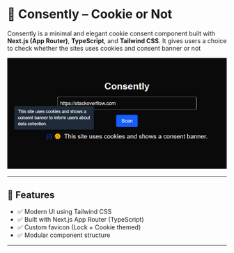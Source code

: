 # 🍪 Consently – Cookie or Not

Consently is a minimal and elegant cookie consent component built with **Next.js (App Router)**, **TypeScript**, and **Tailwind CSS**. It gives users a choice to check whether the sites uses cookies and consent banner or not

![alt text](image.png)

---

## 🔧 Features

- ✅ Modern UI using Tailwind CSS
- ✅ Built with Next.js App Router (TypeScript)
- ✅ Custom favicon (Lock + Cookie themed)
- ✅ Modular component structure

---